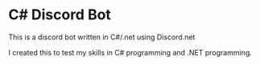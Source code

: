 # C# Discord Bot
This is a discord bot written in C#/.net using Discord.net

I created this to test my skills in C# programming and .NET programming.
